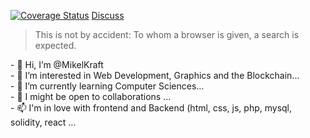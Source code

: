 <span><a href='https://github.io/mikelkraft/mikelkraft'><img src='https://coveralls.io/repos/github/ntkme/github-buttons/badge.svg?branch=main' alt='Coverage Status' /></a><!-- Place this tag where you want the button to render. -->
<a class="github-button" href="https://github.com/MikelKraft/MikelKraft/discussions" data-icon="octicon-comment-discussion" aria-label="Discuss MikelKraft/MikelKraft on GitHub">Discuss</a></span>

<blockquote>This is not by accident: To whom a browser is given, a search is expected.</blockquote>
- 👋 Hi, I’m @MikelKraft <br />
- 👀 I’m interested in Web Development, Graphics and the Blockchain...<br />
- 🌱 I’m currently learning Computer Sciences...<br />
- 💞️ I might be open to collaborations ...<br />
- 📫 I'm in love with frontend and Backend (html, css, js, php, mysql, solidity, react ...<br />

<!---
MikelKraft/MikelKraft is a ✨ special ✨ repository because its `README.md` (this file) appears on your GitHub profile.
You can click the Preview link to take a look at your changes.
--->
